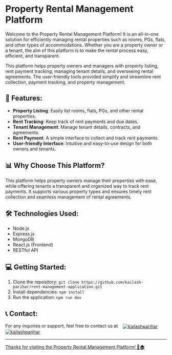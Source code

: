 # Property Rental Management Platform

Welcome to the Property Rental Management Platform! It is an all-in-one solution for efficiently managing rental properties such as rooms, PGs, flats, and other types of accommodations. Whether you are a property owner or a tenant, the aim of this platform is to make the rental process easy, efficient, and transparent.

This platform helps property owners and managers with property listing, rent payment tracking, managing tenant details, and overseeing rental agreements. The user-friendly tools provided simplify and streamline rent collection, payment tracking, and property management.

## 🚀 Features:

- **Property Listing**: Easily list rooms, flats, PGs, and other rental properties.
- **Rent Tracking**: Keep track of rent payments and due dates.
- **Tenant Management**: Manage tenant details, contracts, and agreements.
- **Rent Payment**: A simple interface to collect and track rent payments.
- **User-friendly Interface**: Intuitive and easy-to-use design for both owners and tenants.

## 📊 Why Choose This Platform?

This platform helps property owners manage their properties with ease, while offering tenants a transparent and organized way to track rent payments. It supports various property types and ensures timely rent collection and seamless management of rental agreements.

## 🛠️ Technologies Used:

- Node.js
- Express.js
- MongoDB
- React.js (Frontend)
- RESTful API

## 💻 Getting Started:

1. Clone the repository: `git clone https://github.com/kailash-parihar/rent-management-application.git`
2. Install dependencies: `npm install`
3. Run the application: `npm run dev`

## 📞 Contact:

For any inquiries or support, feel free to contact us at &nbsp;&nbsp;
<a href="https://linkedin.com/in/kailashparihar/" target="blank"><img align="center" src="https://img.shields.io/badge/LinkedIn-0077B5?style=for-the-badge&logo=linkedin&logoColor=white" alt="kailashparihar" /></a> &nbsp;&nbsp;
<a href="https://wa.me/919649352595" target="blank"><img align="center" src="https://img.shields.io/badge/WhatsApp-25D366?style=for-the-badge&logo=whatsapp&logoColor=white" alt="kailashparihar" />

---

Thanks for visiting the Property Rental Management Platform! 🚪🏠
